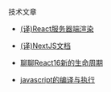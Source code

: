 技术文章

- [(译)React服务器端渲染](./React服务器端渲染.md)
- [(译)NextJS文档](./NextJS文档.md)

- [聊聊React16新的生命周期](./聊聊React16新的生命周期.md)
- [javascript的编译与执行](./javascript的编译与执行)